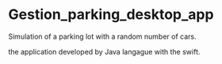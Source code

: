 # Gestion_parking_desktop_app


Simulation of a parking lot with a random number of cars.


the application developed by Java langague with the swift.
